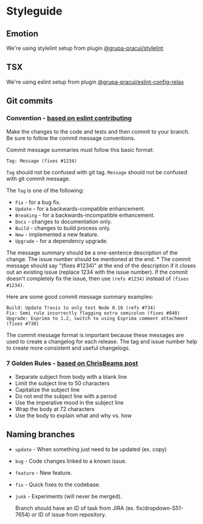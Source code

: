 # Styleguide

## Emotion
We're using stylelint setup from plugin [@grupa-pracuj/stylelint](https://github.com/GrupaPracuj/GP.PrimusInterPares/tree/master/packages/stylelint)

## TSX
We're using eslint setup from plugin [@grupa-pracuj/eslint-config-relax](https://github.com/GrupaPracuj/GP.PrimusInterPares/tree/master/packages/eslint-config-relax)


## Git commits
### Convention - [based on eslint contributing](https://eslint.org/docs/1.0.0/developer-guide/contributing#step-2-make-your-changes)
Make the changes to the code and tests and then commit to your branch. Be sure to follow the commit message conventions.

Commit message summaries must follow this basic format:

```
Tag: Message (fixes #1234)
```

`Tag` should not be confused with git tag.
`Message` should not be confused with git commit message.

The `Tag` is one of the following:

* `Fix` - for a bug fix.
* `Update` - for a backwards-compatible enhancement.
* `Breaking` - for a backwards-incompatible enhancement.
* `Docs` - changes to documentation only.
* `Build` - changes to build process only.
* `New` - implemented a new feature.
* `Upgrade` - for a dependency upgrade.

The message summary should be a one-sentence description of the change. The issue number should be mentioned at the end. * The commit message should say "(fixes #1234)" at the end of the description if it closes out an existing issue (replace 1234 with the issue number). If the commit doesn't completely fix the issue, then use `(refs #1234)` instead of `(fixes #1234)`.

Here are some good commit message summary examples:

```
Build: Update Travis to only test Node 0.10 (refs #734)
Fix: Semi rule incorrectly flagging extra semicolon (fixes #840)
Upgrade: Esprima to 1.2, switch to using Esprima comment attachment (fixes #730)
```

The commit message format is important because these messages are used to create a changelog for each release. The tag and issue number help to create more consistent and useful changelogs.

### 7 Golden Rules - [based on ChrisBeams post](https://chris.beams.io/posts/git-commit/)
- Separate subject from body with a blank line
- Limit the subject line to 50 characters
- Capitalize the subject line
- Do not end the subject line with a period
- Use the imperative mood in the subject line
- Wrap the body at 72 characters
- Use the body to explain what and why vs. how

## Naming branches
- `update` - When something just need to be updated (ex. copy)
- `bug` - Code changes linked to a known issue.
- `feature` - New feature.
- `fix` - Quick fixes to the codebase.
- `junk` - Experiments (will never be merged).

  Branch should have an ID of task from JIRA (ex. fix/dropdown-S51-7654) or ID of issue from repository.
